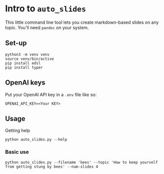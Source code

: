 # Intro to `auto_slides`

This little command line tool lets you create markdown-based slides on any topic. 
You'll need `pandoc` on your system.

## Set-up 

```
python3 -m venv venv 
source venv/bin/active  
pip install edsl 
pip install typer
```

## OpenAI keys
Put your OpenAI API key in a `.env` file like so: 

```
OPENAI_API_KEY=<Your KEY>
```

## Usage 

Getting help
```
python auto_slides.py --help
```

### Basic use 
```
python auto_slides.py --filename 'bees' --topic 'How to keep yourself from getting stung by bees' --num-slides 4
```